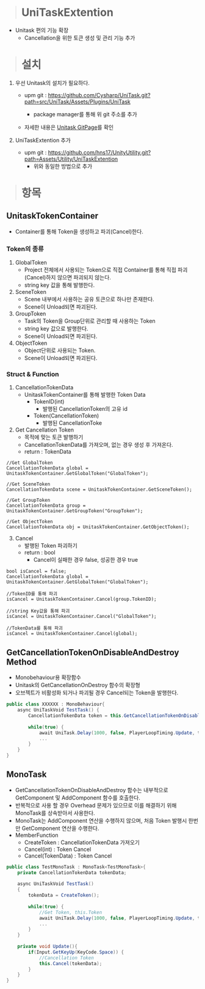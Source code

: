 > # UniTaskExtention

- Unitask 편의 기능 확장
  - Cancellation을 위한 토큰 생성 및 관리 기능 추가



> # 설치

1. 우선 Unitask의 설치가 필요하다.

   - upm git : https://github.com/Cysharp/UniTask.git?path=src/UniTask/Assets/Plugins/UniTask
     - package manager를 통해 위 git 주소를 추가

   - 자세한 내용은 [Unitask GitPage](https://github.com/Cysharp/UniTask)를 확인

2. UniTaskExtention 추가
   - upm git : https://github.com/hns17/UnityUtility.git?path=Assets/Utility/UniTaskExtention
     - 위와 동일한 방법으로 추가



> # 항목

## UnitaskTokenContainer

- Container를 통해 Token을 생성하고 파괴(Cancel)한다.



### Token의 종류

1. GlobalToken
   - Project 전체에서 사용되는 Token으로 직접 Container를 통해 직접 파괴(Cancel)하지 않으면 파괴되지 않는다.
   - string key 값을 통해 발행한다.
2. SceneToken
   - Scene 내부에서 사용하는 공유 토큰으로 하나만 존재한다.
   - Scene이 Unload되면 파괴된다.
3. GroupToken
   - Task의 Token을 Group단위로 관리할 때 사용하는 Token
   - string key 값으로 발행한다.
   -  Scene이 Unload되면 파괴된다.
4. ObjectToken
   - Object단위로 사용되는 Token.
   - Scene이 Unload되면 파괴된다.



### Struct & Function

1. CancellationTokenData
   - UnitaskTokenContainer를 통해 발행한 Token Data
     - TokenID(int)
       - 발행된 CancellationToken의 고유 id
     - Token(CancellationToken)
       - 발행된 CancellationToke
2. Get Cancellation Token
   - 목적에 맞는 토큰 발행하기
   - CancellationTokenData를 가져오며, 없는 경우 생성 후 가져온다.
   - return : TokenData

```
//Get GlobalToken
CancellationTokenData global = UnitaskTokenContainer.GetGlobalToken("GlobalToken");

//Get SceneToken
CancellationTokenData scene = UnitaskTokenContainer.GetSceneToken();

//Get GroupToken
CancellationTokenData group = UnitaskTokenContainer.GetGroupToken("GroupToken");

//Get ObjectToken
CancellationTokenData obj = UnitaskTokenContainer.GetObjectToken();
```

3. Cancel
   - 발행된 Token 파괴하기
   - return : bool
     - Cancel이 실패한 경우 false, 성공한 경우 true

```
bool isCancel = false;
CancellationTokenData global = UnitaskTokenContainer.GetGlobalToken("GlobalToken");

//TokenID를 통해 파괴
isCancel = UnitaskTokenContainer.Cancel(group.TokenID);

//string Key값을 통해 파괴
isCancel = UnitaskTokenContainer.Cancel("GlobalToken");

//TokenData를 통해 파괴
isCancel = UnitaskTokenContainer.Cancel(global);
```





## GetCancellationTokenOnDisableAndDestroy Method

- Monobehaviour용 확장함수
- Unitask의 GetCancellationOnDestroy 함수의 확장형
- 오브젝트가 비활성화 되거나 파괴될 경우 Cancel되는 Token을 발행한다.

```C#
public class XXXXXX : MonoBehaviour{
    async UniTaskVoid TestTask() {
        CancellationTokenData token = this.GetCancellationTokenOnDisableAndDestroy();
        
        while(true) {
            await UniTask.Delay(1000, false, PlayerLoopTiming.Update, token.Token);
			...
        }
    }    
}
```



## MonoTask

- GetCancellationTokenOnDisableAndDestroy 함수는 내부적으로 GetComponent 및 AddComponent 함수를 호출한다.
- 반복적으로 사용 할 경우 Overhead 문제가 있으므로 이를 해결하기 위해 MonoTask를 상속받아서 사용한다.
- MonoTask는 AddComponent 연산을 수행하지 않으며, 처음 Token 발행시 한번만 GetComponent 연산을 수행한다.
- MemberFunction
  - CreateToken : CancellationTokenData 가져오기
  - Cancel(int) : Token Cancel
  - Cancel(TokenData) : Token Cancel

```c#
public class TestMonoTask : MonoTask<TestMonoTask>{
    private CancellationTokenData tokenData;
    
	async UniTaskVoid TestTask()
    {
        tokenData = CreateToken();
        
        while(true) {
            //Get Token, this.Token
            await UniTask.Delay(1000, false, PlayerLoopTiming.Update, tokenData.Token);
			...
        }
    }
    
    private void Update(){
        if(Input.GetKeyUp(KeyCode.Space)) {
            //Cancellation Token
            this.Cancel(tokenData);
        }
    }
}
```

